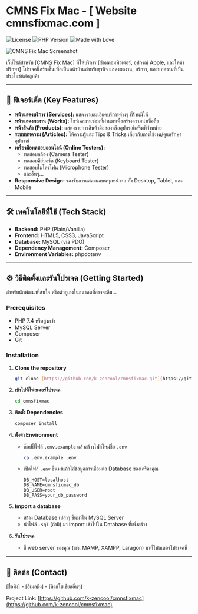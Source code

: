 # CMNS Fix Mac - [ Website cmnsfixmac.com ]
![License](https://img.shields.io/badge/license-MIT-blue.svg)
![PHP Version](https://img.shields.io/badge/php-%3E%3D7.4-8892BF.svg)
![Made with Love](https://img.shields.io/badge/Made%20with-Love%20in%20Chiang%20Mai-green.svg)

![CMNS Fix Mac Screenshot](screenshot/main-page.png)

เว็บไซต์สำหรับ [CMNS Fix Mac] ที่ให้บริการ [ซ่อมคอมพิวเตอร์, อุปกรณ์ Apple, และให้คำปรึกษา] โปรเจคนี้สร้างขึ้นเพื่อเป็นหน้าบ้านสำหรับธุรกิจ แสดงผลงาน, บริการ, และบทความที่เป็นประโยชน์ต่อลูกค้า

---

## 🚀 ฟีเจอร์เด็ด (Key Features)

* **หน้าแสดงบริการ (Services):** แสดงรายละเอียดบริการต่างๆ ที่ร้านมีให้
* **หน้าแสดงผลงาน (Works):** โชว์เคสงานซ่อมที่ผ่านมาเพื่อสร้างความน่าเชื่อถือ
* **หน้าสินค้า (Products):** แสดงรายการสินค้ามือสองหรืออุปกรณ์เสริมที่จำหน่าย
* **ระบบบทความ (Articles):** ให้ความรู้และ Tips & Tricks เกี่ยวกับการใช้งาน/ดูแลรักษาอุปกรณ์
* **เครื่องมือทดสอบออนไลน์ (Online Testers):**
    * ทดสอบกล้อง (Camera Tester)
    * ทดสอบคีย์บอร์ด (Keyboard Tester)
    * ทดสอบไมโครโฟน (Microphone Tester)
    * และอื่นๆ...
* **Responsive Design:** รองรับการแสดงผลบนทุกหน้าจอ ทั้ง Desktop, Tablet, และ Mobile

---

## 🛠️ เทคโนโลยีที่ใช้ (Tech Stack)

* **Backend:** PHP (Plain/Vanilla)
* **Frontend:** HTML5, CSS3, JavaScript
* **Database:** MySQL (via PDO)
* **Dependency Management:** Composer
* **Environment Variables:** phpdotenv

---

## ⚙️ วิธีติดตั้งและรันโปรเจค (Getting Started)

สำหรับนักพัฒนาที่สนใจ หรือตัวกูเองในอนาคตที่อาจจะลืม...

### Prerequisites

* PHP 7.4 หรือสูงกว่า
* MySQL Server
* Composer
* Git

### Installation

1.  **Clone the repository**
    ```bash
    git clone [https://github.com/k-zencool/cmnsfixmac.git](https://github.com/k-zencool/cmnsfixmac.git)
    ```
2.  **เข้าไปที่โฟลเดอร์โปรเจค**
    ```bash
    cd cmnsfixmac
    ```
3.  **ติดตั้ง Dependencies**
    ```bash
    composer install
    ```
4.  **ตั้งค่า Environment**
    * ก๊อปปี้ไฟล์ `.env.example` แล้วสร้างไฟล์ใหม่ชื่อ `.env`
        ```bash
        cp .env.example .env
        ```
    * เปิดไฟล์ `.env` ขึ้นมาแล้วใส่ข้อมูลการเชื่อมต่อ Database ของเครื่องคุณ
        ```
        DB_HOST=localhost
        DB_NAME=cmnsfixmac_db
        DB_USER=root
        DB_PASS=your_db_password
        ```
5.  **Import a database**
    * สร้าง Database เปล่าๆ ขึ้นมาใน MySQL Server
    * นำไฟล์ `.sql` (ถ้ามี) มา import เข้าไปใน Database ที่เพิ่งสร้าง

6.  **รันโปรเจค**
    * ชี้ web server ของคุณ (เช่น MAMP, XAMPP, Laragon) มาที่โฟลเดอร์โปรเจคนี้

---

## 🤝 ติดต่อ (Contact)

[ชื่อมึง] - [อีเมลมึง] - [ลิงก์โซเชียลอื่นๆ]

Project Link: [https://github.com/k-zencool/cmnsfixmac](https://github.com/k-zencool/cmnsfixmac)
